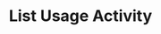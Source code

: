---
title: List Usage Activity
excerpt: >-
  List the usage activity for a given usage type and ID. The most recent
  activity is listed first.
api:
  file: botpress-api.json
  operationId: listUsageActivity
deprecated: false
hidden: false
metadata:
  title: ''
  description: ''
  robots: index
next:
  description: ''
---